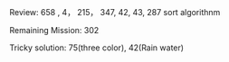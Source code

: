 Review: 658 , 4， 215， 347, 42, 43, 287
sort algorithnm

Remaining Mission:  302

Tricky solution: 75(three color), 42(Rain water)
